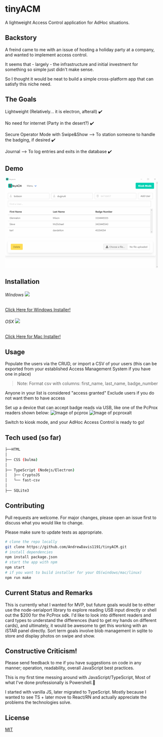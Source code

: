 # tinyACM
A lightweight Access Control application for AdHoc situations.

## Backstory
A freind came to me with an issue of hosting a holiday party at a company, and wanted to implement access control.

It seems that - largely - the infrastructure and initial investment for something so simple just didn't make sense.

So I thought it would be neat to build a simple cross-platform app that can satisfy this niche need.

## The Goals
Lightweight (Relatively... it is electron, afterall) :heavy_check_mark:

No need for internet (Party in the desert?) :heavy_check_mark:

Secure Operator Mode with Swipe&Show --> To station someone to handle the badging, if desired :heavy_check_mark:

Journal --> To log entries and exits in the database :heavy_check_mark:

## Demo
![tinyACM Demo](demo/tinyacmdemo.gif)

## Installation
###### Windows [<img src="https://img.icons8.com/windows/32/000000/windows-10.png"/>](https://github.com/AndrewDavis1191/tinyACM/raw/master/out/make/squirrel.windows/x64/tinyacm-1.0.0%20Setup.exe)
[Click Here for Windows Installer!](https://github.com/AndrewDavis1191/tinyACM/raw/master/out/make/squirrel.windows/x64/tinyacm-1.0.0%20Setup.exe)
###### OSX [<img src="https://img.icons8.com/metro/26/000000/mac-os.png"/>](https://github.com/AndrewDavis1191/tinyACM/raw/master/out/make/zip/darwin/x64/tinyacm-darwin-x64-1.0.0.zip)
[Click Here for Mac Installer!](https://github.com/AndrewDavis1191/tinyACM/raw/master/out/make/zip/darwin/x64/tinyacm-darwin-x64-1.0.0.zip)

## Usage
Populate the users via the CRUD, or import a CSV of your users (this can be exported from your established Access Management System if you have one in place)

>Note: Format csv with columns: first_name, last_name, badge_number

Anyone in your list is considered "access granted"
Exclude users if you do not want them to have access

Set up a device that can accept badge reads via USB, like one of the PcProx readers shown below:
![Image of pcprox](https://github.com/AndrewDavis1191/PicoACM-Electron/blob/master/images/pscprox%20reader.png)
![Image of pcproxalt](https://github.com/AndrewDavis1191/PicoACM-Electron/blob/master/images/pcprox%20reader%20alt.png)

Switch to kiosk mode, and your AdHoc Access Control is ready to go!

## Tech used (so far)
```bash
├──HTML
│
├── CSS (bulma)
│
├── TypeScript (Nodejs/Electron)
│   ├── CryptoJS
│   └── fast-csv
│
├── SQLite3
```

## Contributing
Pull requests are welcome. For major changes, please open an issue first to discuss what you would like to change.

Please make sure to update tests as appropriate.

```bash
# clone the repo locally
git clone https://github.com/AndrewDavis1191/tinyACM.git
# install dependencies
npm install package.json
# start the app with npm
npm start
# if you want to build installer for your OS(windows/mac/linux)
npm run make
```

## Current Status and Remarks
This is currently what I wanted for MVP, but future goals would be to either use the node-serialport library to explore reading USB input directly or shell out the $200 for the PcProx sdk. I'd like to look into different readers and card types to understand the differences (hard to get my hands on different cards), and ultimately, it would be awesome to get this working with an iSTAR panel directly. Sort term goals involve blob management in sqlite to store and display photos on swipe and show.

## Constructive Criticism!
Please send feedback to me if you have suggestions on code in any manner; operation, readability, overall JavaScript best practices.

This is my first time messing around with JavaScript/TypeScript, Most of what I've done professionally is Powershell.:poop:

I started with vanilla JS, later migrated to TypeScript. Mostly because I wanted to see TS + later move to React/RN and actually appreciate the problems the technologies solve.

## License
[MIT](https://choosealicense.com/licenses/mit/)
